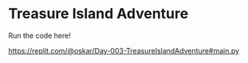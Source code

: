 # Treasure Island Adventure

Run the code here!

https://replit.com/@oskar/Day-003-TreasureIslandAdventure#main.py
